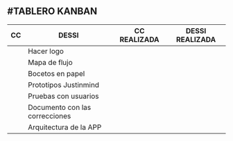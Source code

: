 #TABLERO KANBAN
-----

|CC|DESSI|CC REALIZADA|DESSI REALIZADA|
|----|----|----|----|
||Hacer logo|||
||Mapa de flujo|||
||Bocetos en papel|||
||Prototipos Justinmind|||
||Pruebas con usuarios|||
||Documento con las correcciones|||
||Arquitectura de la APP|||
